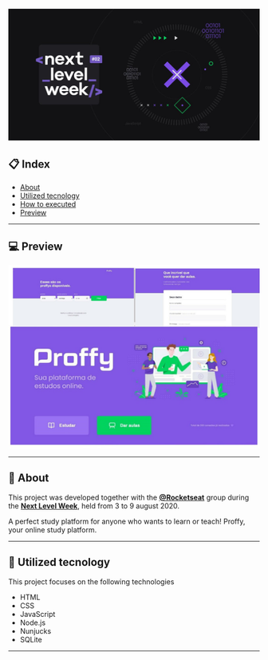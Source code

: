<p align="center">
<img src="public/images/repository/title-readme.png">
</p>

## :clipboard: Index

- [About](#-About)
- [Utilized tecnology](#-Utilized-tecnology)
- [How to executed](#-How-to-executed)
- [Preview](#-Preview)

---

## :computer: Preview

<p align="center">
    <img src="public/images/repository/screenshot/page.png" width="700">
</p>

---

## :book: About

This project was developed together with the **[@Rocketseat](https://github.com/Rocketseat)** group during the **[Next Level Week](https://nextlevelweek.com/)**, held from 3 to 9 august 2020.

A perfect study platform for anyone who wants to learn or teach! Proffy, your online study platform.

---

## :rocket: Utilized tecnology

This project focuses on the following technologies

- HTML
- CSS
- JavaScript
- Node.js
- Nunjucks
- SQLite

---

